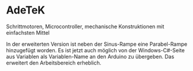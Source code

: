 # AdeTeK
Schrittmotoren, Microcontroller, mechanische Konstruktionen mit einfachsten Mittel

In der erweiterten Version ist neben der Sinus-Rampe eine Parabel-Rampe hinzugefügt worden. Es ist jetzt auch möglich von der Windows-C#-Seite aus Variablen als Variablen-Name an den Arduino zu übergeben. Das erweitert den Arbeitsbereich erheblich.
